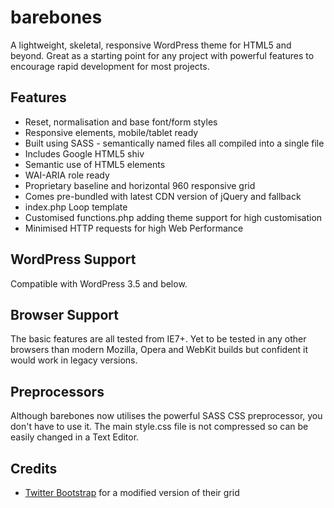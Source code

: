 # barebones

A lightweight, skeletal, responsive WordPress theme for HTML5 and beyond. Great as a starting point for any project with powerful features to encourage rapid development for most projects.

## Features

* Reset, normalisation and base font/form styles
* Responsive elements, mobile/tablet ready
* Built using SASS - semantically named files all compiled into a single file
* Includes Google HTML5 shiv
* Semantic use of HTML5 elements
* WAI-ARIA role ready
* Proprietary baseline and horizontal 960 responsive grid
* Comes pre-bundled with latest CDN version of jQuery and fallback
* index.php Loop template
* Customised functions.php adding theme support for high customisation
* Minimised HTTP requests for high Web Performance

## WordPress Support

Compatible with WordPress 3.5 and below.

## Browser Support

The basic features are all tested from IE7+. Yet to be tested in any other browsers than modern Mozilla, Opera and WebKit builds but confident it would work in legacy versions.

## Preprocessors

Although barebones now utilises the powerful SASS CSS preprocessor, you don't have to use it. The main style.css file is not compressed so can be easily changed in a Text Editor.

## Credits

* [Twitter Bootstrap](http://getbootstrap.com "Twitter Bootstrap") for a modified version of their grid